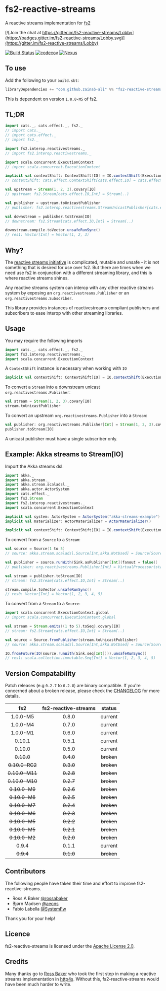 # fs2-reactive-streams
A reactive streams implementation for [fs2](https://github.com/functional-streams-for-scala/fs2)

[![Join the chat at https://gitter.im/fs2-reactive-streams/Lobby](https://badges.gitter.im/fs2-reactive-streams/Lobby.svg)](https://gitter.im/fs2-reactive-streams/Lobby)


[![Build Status](https://travis-ci.org/zainab-ali/fs2-reactive-streams.svg?branch=master)](http://travis-ci.org/zainab-ali/fs2-reactive-streams)
[![codecov](https://codecov.io/gh/zainab-ali/fs2-reactive-streams/branch/master/graph/badge.svg)](https://codecov.io/gh/zainab-ali/fs2-reactive-streams)
[![Nexus](https://img.shields.io/nexus/r/https/oss.sonatype.org/com.github.zainab-ali/fs2-reactive-streams_2.12.svg)](https://oss.sonatype.org/content/groups/public/com/github/zainab-ali/fs2-reactive-streams_2.12/)

## To use

Add the following to your `build.sbt`:

```scala
libraryDependencies += "com.github.zainab-ali" %% "fs2-reactive-streams" % "0.8.0"
```
This is dependent on version `1.0.0-M5` of fs2.

## TL;DR


```scala
import cats._, cats.effect._, fs2._
// import cats._
// import cats.effect._
// import fs2._

import fs2.interop.reactivestreams._
// import fs2.interop.reactivestreams._

import scala.concurrent.ExecutionContext
// import scala.concurrent.ExecutionContext

implicit val contextShift: ContextShift[IO] = IO.contextShift(ExecutionContext.global)
// contextShift: cats.effect.ContextShift[cats.effect.IO] = cats.effect.internals.IOContextShift@5921d05c

val upstream = Stream(1, 2, 3).covary[IO]
// upstream: fs2.Stream[cats.effect.IO,Int] = Stream(..)

val publisher = upstream.toUnicastPublisher
// publisher: fs2.interop.reactivestreams.StreamUnicastPublisher[cats.effect.IO,Int] = fs2.interop.reactivestreams.StreamUnicastPublisher@53cd992d

val downstream = publisher.toStream[IO]
// downstream: fs2.Stream[cats.effect.IO,Int] = Stream(..)

downstream.compile.toVector.unsafeRunSync()
// res1: Vector[Int] = Vector(1, 2, 3)
```

## Why?

The [reactive streams initiative](http://www.reactive-streams.org/) is complicated, mutable and unsafe - it is not something that is desired for use over fs2.
But there are times when we need use fs2 in conjunction with a different streaming library, and this is where reactive streams shines.

Any reactive streams system can interop with any other reactive streams system by exposing an `org.reactivestreams.Publisher` or an `org.reactivestreams.Subscriber`.

This library provides instances of reactivestreams compliant publishers and subscribers to ease interop with other streaming libraries.

## Usage

You may require the following imports

```scala
import cats._, cats.effect._, fs2._
import fs2.interop.reactivestreams._
import scala.concurrent.ExecutionContext
```

A `ContextShift` instance is necessary when working with `IO`

```scala
implicit val contextShift: ContextShift[IO] = IO.contextShift(ExecutionContext.global)
```

To convert a `Stream` into a downstream unicast `org.reactivestreams.Publisher`:

```scala
val stream = Stream(1, 2, 3).covary[IO]
stream.toUnicastPublisher
```

To convert an upstream `org.reactivestreams.Publisher` into a `Stream`:

```scala
val publisher: org.reactivestreams.Publisher[Int] = Stream(1, 2, 3).covary[IO].toUnicastPublisher
publisher.toStream[IO]
```

A unicast publisher must have a single subscriber only.

## Example: Akka streams to Stream[IO]

Import the Akka streams dsl:

```scala
import akka._
import akka.stream._
import akka.stream.scaladsl._
import akka.actor.ActorSystem
import cats.effect._
import fs2.Stream
import fs2.interop.reactivestreams._
import scala.concurrent.ExecutionContext

implicit val system: ActorSystem = ActorSystem("akka-streams-example")
implicit val materializer: ActorMaterializer = ActorMaterializer()

implicit val contextShift: ContextShift[IO] = IO.contextShift(ExecutionContext.global)
```

To convert from a `Source` to a `Stream`:

```scala
val source = Source(1 to 5)
// source: akka.stream.scaladsl.Source[Int,akka.NotUsed] = Source(SourceShape(StatefulMapConcat.out(569807275)))

val publisher = source.runWith(Sink.asPublisher[Int](fanout = false))
// publisher: org.reactivestreams.Publisher[Int] = VirtualProcessor(state = Publisher[StatefulMapConcat.out(569807275)])

val stream = publisher.toStream[IO]
// stream: fs2.Stream[cats.effect.IO,Int] = Stream(..)

stream.compile.toVector.unsafeRunSync()
// res0: Vector[Int] = Vector(1, 2, 3, 4, 5)
```

To convert from a `Stream` to a `Source`:

```scala
import scala.concurrent.ExecutionContext.global
// import scala.concurrent.ExecutionContext.global

val stream = Stream.emits((1 to 5).toSeq).covary[IO]
// stream: fs2.Stream[cats.effect.IO,Int] = Stream(..)

val source = Source.fromPublisher(stream.toUnicastPublisher)
// source: akka.stream.scaladsl.Source[Int,akka.NotUsed] = Source(SourceShape(PublisherSource.out(1201700068)))

IO.fromFuture(IO(source.runWith(Sink.seq[Int]))).unsafeRunSync()
// res1: scala.collection.immutable.Seq[Int] = Vector(1, 2, 3, 4, 5)
```



## Version Compatability

Patch releases (e.g `0.2.7` to `0.2.8`) are binary compatible.  If you're concerned about a broken release, please check the [CHANGELOG](CHANGELOG.md) for more details.


| fs2            | fs2-reactive-streams | status     |
|:--------------:|:--------------------:|:----------:|
| 1.0.0-M5       | 0.8.0                | current    |
| 1.0.0-M4       | 0.7.0                | current    |
| 1.0.0-M1       | 0.6.0                | current    |
| 0.10.1         | 0.5.1                | current    |
| 0.10.0         | 0.5.0                | current    |
| ~~0.10.0~~     | ~~0.4.0~~            | ~~broken~~ |
| ~~0.10.0-RC2~~ | ~~0.3.0~~            | ~~broken~~ |
| ~~0.10.0-M11~~ | ~~0.2.8~~            | ~~broken~~ |
| ~~0.10.0-M10~~ | ~~0.2.7~~            | ~~broken~~ |
| ~~0.10.0-M9~~  | ~~0.2.6~~            | ~~broken~~ |
| ~~0.10.0-M8~~  | ~~0.2.5~~            | ~~broken~~ |
| ~~0.10.0-M7~~  | ~~0.2.4~~            | ~~broken~~ |
| ~~0.10.0-M6~~  | ~~0.2.3~~            | ~~broken~~ |
| ~~0.10.0-M5~~  | ~~0.2.2~~            | ~~broken~~ |
| ~~0.10.0-M5~~  | ~~0.2.1~~            | ~~broken~~ |
| ~~0.10.0-M2~~  | ~~0.2.0~~            | ~~broken~~ |
| 0.9.4          | 0.1.1                | current    |
| ~~0.9.4~~      | ~~0.1.0~~            | ~~broken~~ |

## Contributors

The following people have taken their time and effort to improve fs2-reactive-streams.

* Ross A Baker [@rossabaker](https://github.com/rossabaker)
* Bjørn Madsen [@aeons](https://github.com/aeons)
* Fabio Labella [@SystemFw](https://github.com/SystemFw)

Thank you for your help!

## Licence

fs2-reactive-streams is licensed under the [Apache License 2.0](http://www.apache.org/licenses/LICENSE-2.0).

## Credits

Many thanks go to [Ross Baker](https://github.com/rossabaker) who took the first step in making a reactive streams implementation in [http4s](https://github.com/http4s/http4s).  Without this, fs2-reactive-streams would have been much harder to write.
